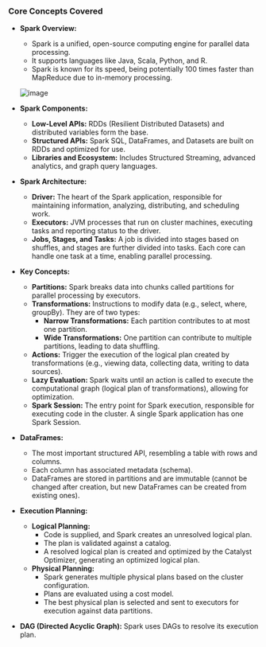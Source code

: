 
### Core Concepts Covered

*   **Spark Overview:**
    *   Spark is a unified, open-source computing engine for parallel data processing.
    *   It supports languages like Java, Scala, Python, and R.
    *   Spark is known for its speed, being potentially 100 times faster than MapReduce due to in-memory processing.
 
      ![image](https://github.com/user-attachments/assets/a0e6c8e2-6ff3-48a4-aec5-247d83a2161a)

*   **Spark Components:**
    *   **Low-Level APIs:** RDDs (Resilient Distributed Datasets) and distributed variables form the base.
    *   **Structured APIs:** Spark SQL, DataFrames, and Datasets are built on RDDs and optimized for use.
    *   **Libraries and Ecosystem:** Includes Structured Streaming, advanced analytics, and graph query languages.
*   **Spark Architecture:**
    *   **Driver:** The heart of the Spark application, responsible for maintaining information, analyzing, distributing, and scheduling work.
    *   **Executors:** JVM processes that run on cluster machines, executing tasks and reporting status to the driver.
    *   **Jobs, Stages, and Tasks:** A job is divided into stages based on shuffles, and stages are further divided into tasks.  Each core can handle one task at a time, enabling parallel processing.
*   **Key Concepts:**
    *   **Partitions:** Spark breaks data into chunks called partitions for parallel processing by executors.
    *   **Transformations:** Instructions to modify data (e.g., select, where, groupBy). They are of two types:
        *   **Narrow Transformations:** Each partition contributes to at most one partition.
        *   **Wide Transformations:** One partition can contribute to multiple partitions, leading to data shuffling.
    *   **Actions:** Trigger the execution of the logical plan created by transformations (e.g., viewing data, collecting data, writing to data sources).
    *   **Lazy Evaluation:** Spark waits until an action is called to execute the computational graph (logical plan of transformations), allowing for optimization.
    *   **Spark Session:** The entry point for Spark execution, responsible for executing code in the cluster. A single Spark application has one Spark Session.
*   **DataFrames:**
    *   The most important structured API, resembling a table with rows and columns.
    *   Each column has associated metadata (schema).
    *   DataFrames are stored in partitions and are immutable (cannot be changed after creation, but new DataFrames can be created from existing ones).
*   **Execution Planning:**
    *   **Logical Planning:**
        *   Code is supplied, and Spark creates an unresolved logical plan.
        *   The plan is validated against a catalog.
        *   A resolved logical plan is created and optimized by the Catalyst Optimizer, generating an optimized logical plan.
    *   **Physical Planning:**
        *   Spark generates multiple physical plans based on the cluster configuration.
        *   Plans are evaluated using a cost model.
        *   The best physical plan is selected and sent to executors for execution against data partitions.
*   **DAG (Directed Acyclic Graph):** Spark uses DAGs to resolve its execution plan.
